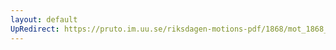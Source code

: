 ```yaml
---
layout: default
UpRedirect: https://pruto.im.uu.se/riksdagen-motions-pdf/1868/mot_1868__fk__30/mot_1868__fk__30-002.pdf
---
```

